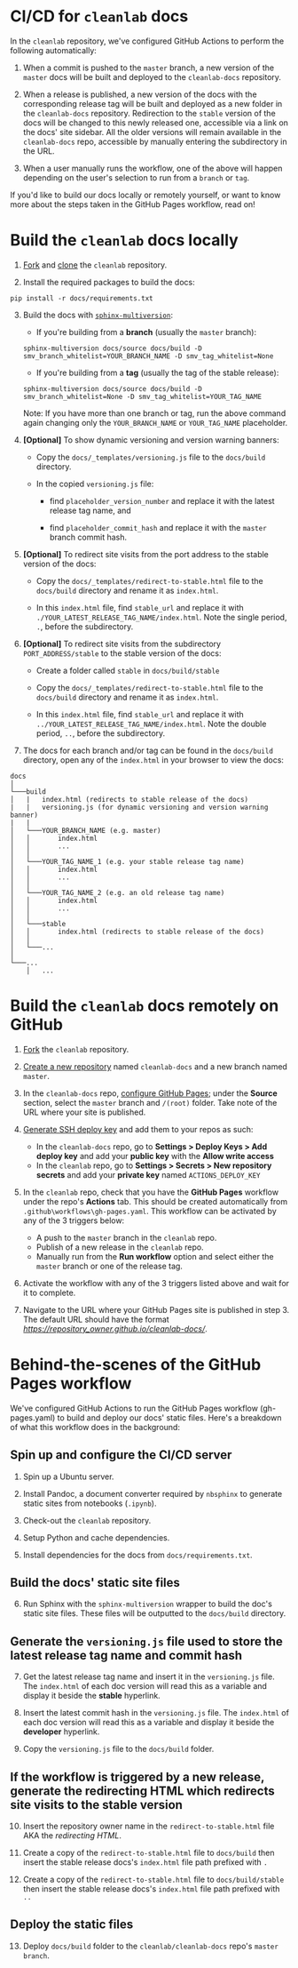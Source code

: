 
# CI/CD for `cleanlab` docs

In the `cleanlab` repository, we've configured GitHub Actions to perform the following automatically:

1. When a commit is pushed to the `master` branch, a new version of the `master` docs will be built and deployed to the `cleanlab-docs` repository.

2. When a release is published, a new version of the docs with the corresponding release tag will be built and deployed as a new folder in the `cleanlab-docs` repository. Redirection to the `stable` version of the docs will be changed to this newly released one, accessible via a link on the docs' site sidebar. All the older versions will remain available in the `cleanlab-docs` repo, accessible by manually entering the subdirectory in the URL. 

3. When a user manually runs the workflow, one of the above will happen depending on the user's selection to run from a `branch` or `tag`. 

If you'd like to build our docs locally or remotely yourself, or want to know more about the steps taken in the GitHub Pages workflow, read on!


# Build the `cleanlab` docs **locally**

1. [Fork](https://docs.github.com/en/get-started/quickstart/fork-a-repo#forking-a-repository) and [clone](https://docs.github.com/en/get-started/quickstart/fork-a-repo#cloning-your-forked-repository) the `cleanlab` repository.

2. Install the required packages to build the docs:

```
pip install -r docs/requirements.txt
```

3. Build the docs with [`sphinx-multiversion`](https://holzhaus.github.io/sphinx-multiversion):

   * If you're building from a **branch** (usually the `master` branch):

   ```
   sphinx-multiversion docs/source docs/build -D smv_branch_whitelist=YOUR_BRANCH_NAME -D smv_tag_whitelist=None
   ```

   * If you're building from a **tag** (usually the tag of the stable release):

   ```
   sphinx-multiversion docs/source docs/build -D smv_branch_whitelist=None -D smv_tag_whitelist=YOUR_TAG_NAME
   ```

   Note: If you have more than one branch or tag, run the above command again changing only the `YOUR_BRANCH_NAME` or `YOUR_TAG_NAME` placeholder.

4. **[Optional]** To show dynamic versioning and version warning banners:
   
   * Copy the `docs/_templates/versioning.js` file to the `docs/build` directory.
   
   * In the copied `versioning.js` file:
      
      * find `placeholder_version_number` and replace it with the latest release tag name, and

      * find `placeholder_commit_hash` and replace it with the `master` branch commit hash.

5. **[Optional]** To redirect site visits from the port address to the stable version of the docs:

   * Copy the `docs/_templates/redirect-to-stable.html` file to the `docs/build` directory and rename it as `index.html`.

   * In this `index.html` file, find `stable_url` and replace it with `./YOUR_LATEST_RELEASE_TAG_NAME/index.html`. Note the single period, `.`, before the subdirectory.

6. **[Optional]** To redirect site visits from the subdirectory `PORT_ADDRESS/stable` to the stable version of the docs:

   * Create a folder called `stable` in `docs/build/stable`

   * Copy the `docs/_templates/redirect-to-stable.html` file to the `docs/build` directory and rename it as `index.html`.

   * In this `index.html` file, find `stable_url` and replace it with `../YOUR_LATEST_RELEASE_TAG_NAME/index.html`. Note the double period, `..`, before the subdirectory.

7. The docs for each branch and/or tag can be found in the `docs/build` directory, open any of the `index.html` in your browser to view the docs:

```
docs
│
└───build
│   |   index.html (redirects to stable release of the docs)
|   |   versioning.js (for dynamic versioning and version warning banner)
|   |
│   └───YOUR_BRANCH_NAME (e.g. master)
│   │       index.html
│   │       ...
│   │
│   └───YOUR_TAG_NAME_1 (e.g. your stable release tag name)
│   │       index.html
│   │       ...
│   │
│   └───YOUR_TAG_NAME_2 (e.g. an old release tag name)
│   │       index.html
│   │       ...
│   │
│   └───stable
│   │       index.html (redirects to stable release of the docs)
│   │
│   └───...
│
└───...
    │   ...
```

# Build the `cleanlab` docs **remotely** on GitHub

1. [Fork](https://docs.github.com/en/get-started/quickstart/fork-a-repo#forking-a-repository) the `cleanlab` repository.

2. [Create a new repository](https://docs.github.com/en/pages/getting-started-with-github-pages/creating-a-github-pages-site#creating-a-repository-for-your-site) named `cleanlab-docs` and a new branch named `master`.

3. In the `cleanlab-docs` repo, [configure GitHub Pages](https://docs.github.com/en/pages/getting-started-with-github-pages/creating-a-github-pages-site#creating-a-repository-for-your-site); under the **Source** section, select the `master` branch and `/(root)` folder. Take note of the URL where your site is published.

4. [Generate SSH deploy key](https://github.com/peaceiris/actions-gh-pages#%EF%B8%8F-create-ssh-deploy-key) and add them to your repos as such:

   * In the `cleanlab-docs` repo, go to **Settings > Deploy Keys > Add deploy key** and add your **public key** with the **Allow write access**
   * In the `cleanlab` repo, go to **Settings > Secrets > New repository secrets** and add your **private key** named `ACTIONS_DEPLOY_KEY`

5. In the `cleanlab` repo, check that you have the **GitHub Pages** workflow under the repo's **Actions** tab. This should be created automatically from `.github\workflows\gh-pages.yaml`. This workflow can be activated by any of the 3 triggers below:

   * A push to the `master` branch in the `cleanlab` repo.
   * Publish of a new release in the `cleanlab` repo.
   * Manually run from the **Run workflow** option and select either the `master` branch or one of the release tag.

6. Activate the workflow with any of the 3 triggers listed above and wait for it to complete.

7. Navigate to the URL where your GitHub Pages site is published in step 3. The default URL should have the format *https://repository_owner.github.io/cleanlab-docs/*.

# Behind-the-scenes of the GitHub Pages workflow

We've configured GitHub Actions to run the GitHub Pages workflow (gh-pages.yaml) to build and deploy our docs' static files. Here's a breakdown of what this workflow does in the background:

## Spin up and configure the CI/CD server

1. Spin up a Ubuntu server.

2. Install Pandoc, a document converter required by `nbsphinx` to generate static sites from notebooks (`.ipynb`).

3. Check-out the `cleanlab` repository.

4. Setup Python and cache dependencies.

5. Install dependencies for the docs from `docs/requirements.txt`.

## Build the docs' static site files

6. Run Sphinx with the `sphinx-multiversion` wrapper to build the doc's static site files. These files will be outputted to the `docs/build` directory.

## Generate the `versioning.js` file used to store the latest release tag name and commit hash

7. Get the latest release tag name and insert it in the `versioning.js` file. The `index.html` of each doc version will read this as a variable and display it beside the **stable** hyperlink.

8. Insert the latest commit hash in the `versioning.js` file. The `index.html` of each doc version will read this as a variable and display it beside the **developer** hyperlink.

9. Copy the `versioning.js` file to the `docs/build` folder. 

## If the workflow is **triggered by a new release**, generate the redirecting HTML which redirects site visits to the stable version

10. Insert the repository owner name in the `redirect-to-stable.html` file AKA the *redirecting HTML*.

11. Create a copy of the `redirect-to-stable.html` file to `docs/build` then insert the stable release docs's `index.html` file path prefixed with ``.``

12. Create a copy of the `redirect-to-stable.html` file to `docs/build/stable` then insert the stable release docs's `index.html` file path prefixed with ``..``

## Deploy the static files

13. Deploy `docs/build` folder to the `cleanlab/cleanlab-docs` repo's `master branch`.